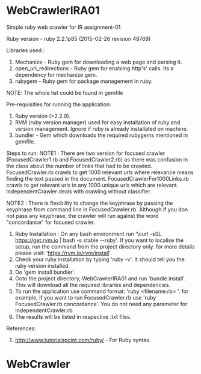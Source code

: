 # WebCrawlerIRA01
Simple ruby web crawler for IR assignment-01

Ruby version - ruby 2.2.1p85 (2015-02-26 revision 49769)

Libraries used :
1. Mechanize - Ruby gem for downloading a web page and parsing it.
2. open_uri_redirections - Ruby gem for enabling http's' calls. Its a dependency for mechanize gem.
3. rubygem - Ruby gem for package management in ruby.

NOTE: The whole list could be found in gemfile

Pre-requisities for running the application:
1. Ruby version (>2.2.0).
2. RVM (ruby version manager) used for easy installation of ruby and version management. Ignore if ruby is already installated on machine.
3. bundler - Gem which downloads the required rubygems mentioned in gemfile.


Steps to run:
NOTE1 : There are two version for focused crawler (FocusedCrawler1.rb and FocusedCrawler2.rb) as there was confusion in the class about the number of links that had to be crawled. FocusedCrawler.rb crawls to get 1000 relevant urls where relevance means finding the text passed in the document. FocusedCrawlerFor1000Links.rb crawls to get relevant urls in any 1000 unique urls which are relevant.
IndependentCrawler deals with crawling without classifier.

NOTE2 : There is flexibility to change the keyphrase by passing the keyphrase from command line in FocusedCrawler.rb. Although if you don not pass any keyphrase, the crawler will run against the word "concordance" for focused crawler.

1. Ruby Installation : On any bash environment run '\curl -sSL https://get.rvm.io | bash -s stable --ruby'. 
   If you want to localise the setup, run the command from the project directory only.
   for more details please visit: 'https://rvm.io/rvm/install'.
2. Check your ruby installation by typing 'ruby -v'. It should tell you the ruby version installed. 
3. Do 'gem install bundler'.
4. Goto the project directory, WebCrawlerIRA01 and run 'bundle install'. This will download all the required libraries and dependencies.
5. To run the application use command format: 'ruby <filename.rb> <spaceSeperatedParameters>'. for example, if you want to run FocusedCrawler.rb use 'ruby FocusedCrawler.rb concordance'. You do not need any parameter for IndependentCrawler.rb
6. The results will be listed in respective .txt files.

References:
1. http://www.tutorialspoint.com/ruby/ - For Ruby syntax.
# WebCrawler

